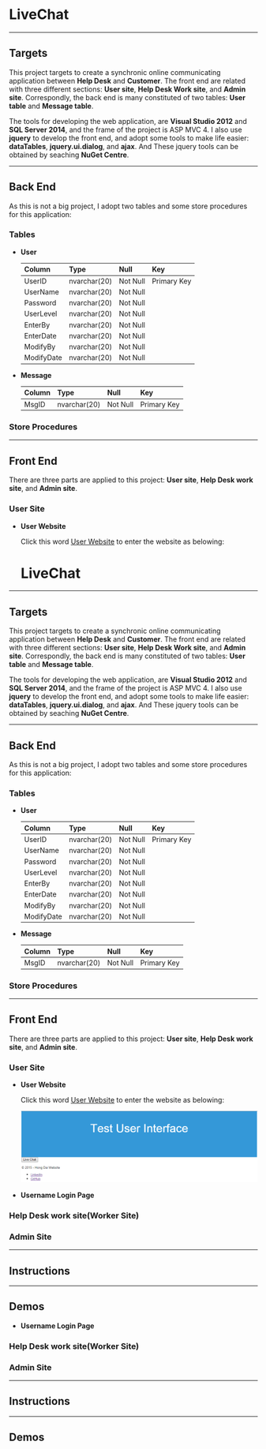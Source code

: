 # LiveChat
---
## Targets
This project targets to create a synchronic online communicating application between **Help Desk** and **Customer**. The front end are related with three different sections: **User site**, **Help Desk Work site**, and **Admin site**. Correspondly, the back end is many constituted of two tables: **User table** and **Message table**.

The tools for developing the web application, are **Visual Studio 2012** and **SQL Server 2014**, and the frame of the project is ASP MVC 4. I also use **jquery** to develop the front end, and adopt some tools to make life easier: **dataTables**, **jquery.ui.dialog**, and **ajax**. And These jquery tools can be obtained by seaching **NuGet Centre**.

---
## Back End
As this is not a big project, I adopt two tables and some store procedures for this application:
### Tables
* **User**

    Column  | Type | Null | Key
    --- | --- | --- | ---
    UserID  | nvarchar(20) | Not Null | Primary Key
    UserName  | nvarchar(20) | Not Null |
    Password  | nvarchar(20) | Not Null |
    UserLevel  | nvarchar(20) | Not Null |
    EnterBy  | nvarchar(20) | Not Null |
    EnterDate  | nvarchar(20) | Not Null |
    ModifyBy  | nvarchar(20) | Not Null |
    ModifyDate  | nvarchar(20) | Not Null |

* **Message**

    Column  | Type | Null | Key
    --- | --- | --- | ---
    MsgID  | nvarchar(20) | Not Null | Primary Key

### Store Procedures

---
## Front End
There are three parts are applied to this project: **User site**, **Help Desk work site**, and **Admin site**.
### User Site
* **User Website**

    Click this word [User Website](http://livechathenry.azurewebsites.net/) to enter the website as belowing:
    
	# LiveChat
---
## Targets
This project targets to create a synchronic online communicating application between **Help Desk** and **Customer**. The front end are related with three different sections: **User site**, **Help Desk Work site**, and **Admin site**. Correspondly, the back end is many constituted of two tables: **User table** and **Message table**.

The tools for developing the web application, are **Visual Studio 2012** and **SQL Server 2014**, and the frame of the project is ASP MVC 4. I also use **jquery** to develop the front end, and adopt some tools to make life easier: **dataTables**, **jquery.ui.dialog**, and **ajax**. And These jquery tools can be obtained by seaching **NuGet Centre**.

---
## Back End
As this is not a big project, I adopt two tables and some store procedures for this application:
### Tables
* **User**

    Column  | Type | Null | Key
    --- | --- | --- | ---
    UserID  | nvarchar(20) | Not Null | Primary Key
    UserName  | nvarchar(20) | Not Null |
    Password  | nvarchar(20) | Not Null |
    UserLevel  | nvarchar(20) | Not Null |
    EnterBy  | nvarchar(20) | Not Null |
    EnterDate  | nvarchar(20) | Not Null |
    ModifyBy  | nvarchar(20) | Not Null |
    ModifyDate  | nvarchar(20) | Not Null |

* **Message**

    Column  | Type | Null | Key
    --- | --- | --- | ---
    MsgID  | nvarchar(20) | Not Null | Primary Key

### Store Procedures

---
## Front End
There are three parts are applied to this project: **User site**, **Help Desk work site**, and **Admin site**.
### User Site
* **User Website**

    Click this word [User Website](http://livechathenry.azurewebsites.net/) to enter the website as belowing:
    
    ![UserPage](https://github.com/daihong391/LiveChat/blob/master/LiveChat/Images/UserPage.png)

* **Username Login Page**

### Help Desk work site(Worker Site)

### Admin Site

---
## Instructions

---
## Demos



* **Username Login Page**

### Help Desk work site(Worker Site)

### Admin Site

---
## Instructions

---
## Demos

